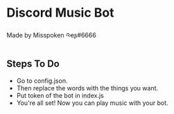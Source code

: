 # Discord Music Bot
Made by Misspoken འҽʂ#6666

## Steps To Do

- Go to config.json.
- Then replace the words with the things you want.
- Put token of the bot in index.js
- You're all set! Now you can play music with your bot.